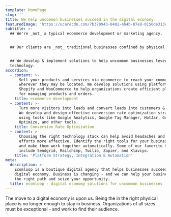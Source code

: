 ```yaml
---
template: HomePage
slug: ''
title: We help uncommon businesses succeed in the digital economy
featuredImage: 'https://ucarecdn.com/7b370943-0401-4b4b-87e8-0150de313e21/'
subtitle: >-
  ## We're _not_ a typical ecommerce development or marketing agency.


  ## Our clients are _not_ traditional businesses confined by physical location.


  ## We develop & implement solutions to help uncommon businesses leverage
  technology.
accordion:
  - content: >-
      Sell your products and services via ecommerce to reach your community -
      wherever they may be located. We develop solutions using platforms like
      Shopify and WooCommerce to help organizations create efficient platforms
      for managing products and orders. 
    title: ecommerce development
  - content: >-
      Turn more visitors into leads and convert leads into customers & clients.
      We develop and design effective conversion rate optimization strategies
      using tools like Google Analytics, Google Tag Manager, HotJar, Google
      Optimize, and other tools. 
    title: Conversion Rate Optimization
  - content: >-
      Choosing the right technology stack can help avoid headaches and make your
      efforts more effective. Identify the right tools for your businesses needs
      and make them work together automatically. Some of our favorite tools
      include Sendgrid, Mailchimp, Twilio, Zapier, and Klaviyo. 
    title: 'Platform Strategy, Integration & Automation'
meta:
  description: >-
    Ecomloop is a boutique digital agency that helps businesses succeed in the
    digital economy. Business is changing - and we can help your business find
    the right path and seize your opportunity. 
  title: ecomloop - digital economy solutions for uncommon businesses
---
```

The move to a digital economy is upon us. Being the in the right physical place is no longer enough to stay in business. Organizations of all sizes must be exceptional - and work to find their audience.
